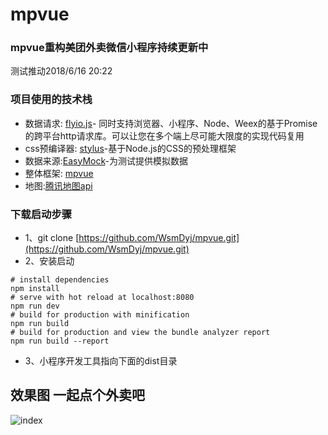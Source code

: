 # mpvue
### mpvue重构美团外卖微信小程序持续更新中
测试推动2018/6/16 20:22
### 项目使用的技术栈
* 数据请求: [flyio.js](https://github.com/wendux/fly)- 同时支持浏览器、小程序、Node、Weex的基于Promise的跨平台http请求库。可以让您在多个端上尽可能大限度的实现代码复用
* css预编译器: [stylus](https://www.zhangxinxu.com/jq/stylus/)-基于Node.js的CSS的预处理框架
* 数据来源:[EasyMock](https://www.easy-mock.com/mock/5aded45053796b38dd26e970/sell#!method=get)-为测试提供模拟数据
* 整体框架: [mpvue](https://github.com/Meituan-Dianping/mpvue)
* 地图:[腾讯地图api](https://developers.weixin.qq.com/miniprogram/dev/api/)

### 下载启动步骤
* 1、git clone [https://github.com/WsmDyj/mpvue.git](https://github.com/WsmDyj/mpvue.git)
* 2、安装启动
```
# install dependencies
npm install
# serve with hot reload at localhost:8080
npm run dev
# build for production with minification
npm run build
# build for production and view the bundle analyzer report
npm run build --report
```

* 3、小程序开发工具指向下面的dist目录
## 效果图 一起点个外卖吧
![index](https://user-gold-cdn.xitu.io/2018/6/25/164347a3d901b552?w=351&h=628&f=gif&s=2550668)
